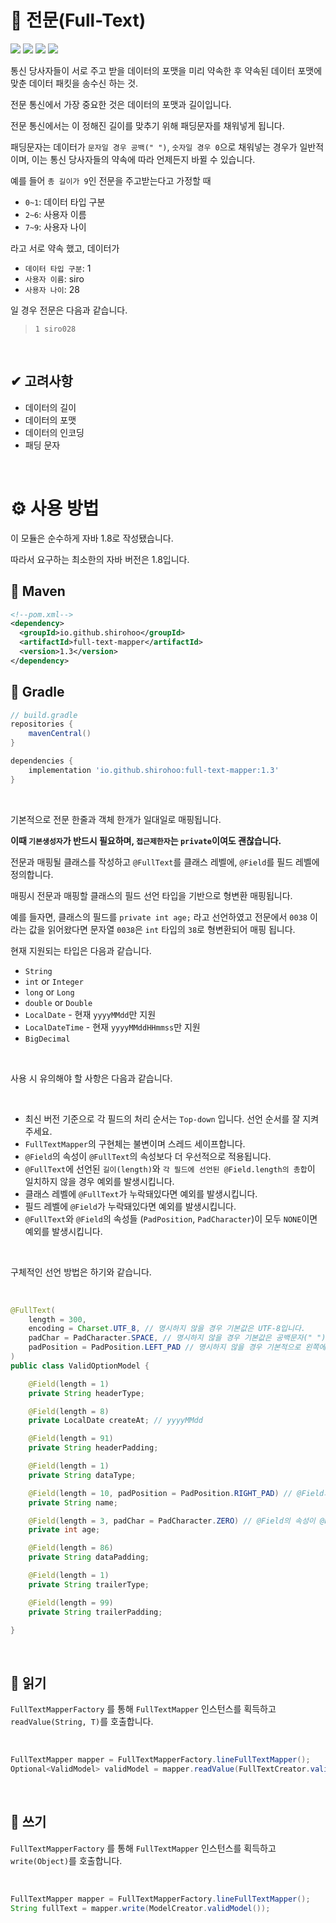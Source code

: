 # 👀 전문(Full-Text)

![](https://img.shields.io/github/issues/shirohoo/full-text-mapper)
![](https://img.shields.io/github/forks/shirohoo/full-text-mapper)
![](https://img.shields.io/github/stars/shirohoo/full-text-mapper)
![](https://img.shields.io/github/license/shirohoo/full-text-mapper)

통신 당사자들이 서로 주고 받을 데이터의 포맷을 미리 약속한 후 약속된 데이터 포맷에 맞춘 데이터 패킷을 송수신 하는 것.

전문 통신에서 가장 중요한 것은 데이터의 포맷과 길이입니다.

전문 통신에서는 이 정해진 길이를 맞추기 위해 패딩문자를 채워넣게 됩니다.

패딩문자는 데이터가 `문자일 경우 공백(" ")`, `숫자일 경우 0`으로 채워넣는 경우가 일반적이며, 이는 통신 당사자들의 약속에 따라 언제든지 바뀔 수 있습니다.

예를 들어 `총 길이가 9`인 전문을 주고받는다고 가정할 때

- `0~1`: 데이터 타입 구분
- `2~6`: 사용자 이름
- `7~9`: 사용자 나이

라고 서로 약속 했고, 데이터가

- `데이터 타입 구분`: 1
- `사용자 이름`: siro
- `사용자 나이`: 28

일 경우 전문은 다음과 같습니다.

> `1 siro028`

<br />

## ✔ 고려사항

- 데이터의 길이
- 데이터의 포맷
- 데이터의 인코딩
- 패딩 문자

<br />

# ⚙ 사용 방법

이 모듈은 순수하게 자바 1.8로 작성됐습니다. 

따라서 요구하는 최소한의 자바 버전은 1.8입니다.

## 📜 Maven
```xml
<!--pom.xml-->
<dependency>
  <groupId>io.github.shirohoo</groupId>
  <artifactId>full-text-mapper</artifactId>
  <version>1.3</version>
</dependency>
```

## 📜 Gradle
```groovy
// build.gradle
repositories {
    mavenCentral()
}

dependencies {
    implementation 'io.github.shirohoo:full-text-mapper:1.3'
}
```

<br />

기본적으로 전문 한줄과 객체 한개가 일대일로 매핑됩니다.

**이때 `기본생성자`가 반드시 필요하며, `접근제한자`는 `private`이여도 괜찮습니다.**

전문과 매핑될 클래스를 작성하고 `@FullText`를 클래스 레벨에, `@Field`를 필드 레벨에 정의합니다.

매핑시 전문과 매핑할 클래스의 필드 선언 타입을 기반으로 형변환 매핑됩니다.

예를 들자면, 클래스의 필드를 `private int age;` 라고 선언하였고 전문에서 `0038` 이라는 값을 읽어왔다면 문자열 `0038`은  `int` 타입의 `38`로 형변환되어 매핑 됩니다.

현재 지원되는 타입은 다음과 같습니다.

- `String`
- `int` or `Integer`
- `long` or `Long`
- `double` or `Double`
- `LocalDate` - 현재 `yyyyMMdd`만 지원
- `LocalDateTime` - 현재 `yyyyMMddHHmmss`만 지원
- `BigDecimal`

<br />

사용 시 유의해야 할 사항은 다음과 같습니다.

<br />

- 최신 버전 기준으로 각 필드의 처리 순서는 `Top-down` 입니다. 선언 순서를 잘 지켜주세요.
- `FullTextMapper`의 구현체는 불변이며 스레드 세이프합니다.
- `@Field`의 속성이 `@FullText`의 속성보다 더 우선적으로 적용됩니다.
- `@FullText`에 선언된 `길이(length)`와 `각 필드에 선언된 @Field.length의 총합`이 일치하지 않을 경우 예외를 발생시킵니다.
- 클래스 레벨에 `@FullText`가 누락돼있다면 예외를 발생시킵니다.
- 필드 레벨에 `@Field`가 누락돼있다면 예외를 발생시킵니다.
- `@FullText`와 `@Field`의 속성들 (`PadPosition`, `PadCharacter`)이 모두 `NONE`이면 예외를 발생시킵니다.

<br />

구체적인 선언 방법은 하기와 같습니다.

<br />

```java
@FullText(
    length = 300,
    encoding = Charset.UTF_8, // 명시하지 않을 경우 기본값은 UTF-8입니다.
    padChar = PadCharacter.SPACE, // 명시하지 않을 경우 기본값은 공백문자(" ")입니다.
    padPosition = PadPosition.LEFT_PAD // 명시하지 않을 경우 기본적으로 왼쪽에 패딩문자를 채워넣습니다.
)
public class ValidOptionModel {

    @Field(length = 1)
    private String headerType;

    @Field(length = 8)
    private LocalDate createAt; // yyyyMMdd

    @Field(length = 91)
    private String headerPadding;

    @Field(length = 1)
    private String dataType;

    @Field(length = 10, padPosition = PadPosition.RIGHT_PAD) // @Field의 속성이 @FullText보다 우선됩니다.
    private String name;

    @Field(length = 3, padChar = PadCharacter.ZERO) // @Field의 속성이 @FullText보다 우선됩니다.
    private int age;

    @Field(length = 86)
    private String dataPadding;

    @Field(length = 1)
    private String trailerType;

    @Field(length = 99)
    private String trailerPadding;

}
```

<br />

## 📌 읽기

`FullTextMapperFactory` 를 통해 `FullTextMapper` 인스턴스를 획득하고 `readValue(String, T)`를 호출합니다.

<br />

```java
FullTextMapper mapper = FullTextMapperFactory.lineFullTextMapper();
Optional<ValidModel> validModel = mapper.readValue(FullTextCreator.validData(), ValidModel.class);
```

<br />

## 📌 쓰기

`FullTextMapperFactory` 를 통해 `FullTextMapper` 인스턴스를 획득하고 `write(Object)`를 호출합니다.

<br />

```java
FullTextMapper mapper = FullTextMapperFactory.lineFullTextMapper();
String fullText = mapper.write(ModelCreator.validModel());
```

<br />
